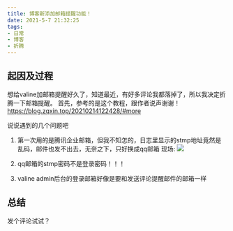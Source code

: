 ```yaml
---
title: 博客新添加邮箱提醒功能！
date: 2021-5-7 21:32:25
tags:
- 日常
- 博客
- 折腾
---
```

## 起因及过程
想给valine加邮箱提醒好久了，知道最近，有好多评论我都落掉了，所以我决定折腾一下邮箱提醒。
首先，参考的是这个教程，跟作者说声谢谢！<https://blog.zqxin.top/20210214122428/#more>

说说遇到的几个问题吧
1. 第一次用的是腾讯企业邮箱，但我不知怎的，日志里显示的stmp地址竟然是乱码，邮件也发不出去，无奈之下，只好换成qq邮箱
现场:
![](https://cdn.jsdelivr.net/gh/JesseJeson/file@master/1620394559000.png)

2. qq邮箱的stmp密码不是登录密码！！！

3. valine admin后台的登录邮箱好像是要和发送评论提醒邮件的邮箱一样

## 总结
发个评论试试？